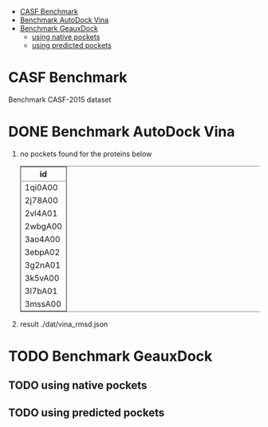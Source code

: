 - [CASF Benchmark](#sec-1)
- [Benchmark AutoDock Vina](#sec-2)
- [Benchmark GeauxDock](#sec-3)
  - [using native pockets](#sec-3-1)
  - [using predicted pockets](#sec-3-2)

# CASF Benchmark<a id="orgheadline1"></a>

Benchmark CASF-2015 dataset

# DONE Benchmark AutoDock Vina<a id="orgheadline2"></a>

1.  no pockets found for the proteins below
    
    <table border="2" cellspacing="0" cellpadding="6" rules="groups" frame="hsides">
    
    
    <colgroup>
    <col  class="org-left" />
    </colgroup>
    <thead>
    <tr>
    <th scope="col" class="org-left">id</th>
    </tr>
    </thead>
    
    <tbody>
    <tr>
    <td class="org-left">1qi0A00</td>
    </tr>
    
    
    <tr>
    <td class="org-left">2j78A00</td>
    </tr>
    
    
    <tr>
    <td class="org-left">2vl4A01</td>
    </tr>
    
    
    <tr>
    <td class="org-left">2wbgA00</td>
    </tr>
    
    
    <tr>
    <td class="org-left">3ao4A00</td>
    </tr>
    
    
    <tr>
    <td class="org-left">3ebpA02</td>
    </tr>
    
    
    <tr>
    <td class="org-left">3g2nA01</td>
    </tr>
    
    
    <tr>
    <td class="org-left">3k5vA00</td>
    </tr>
    
    
    <tr>
    <td class="org-left">3l7bA01</td>
    </tr>
    
    
    <tr>
    <td class="org-left">3mssA00</td>
    </tr>
    </tbody>
    </table>
2.  result
    ./dat/vina\_rmsd.json

# TODO Benchmark GeauxDock<a id="orgheadline5"></a>

## TODO using native pockets<a id="orgheadline3"></a>

## TODO using predicted pockets<a id="orgheadline4"></a>
